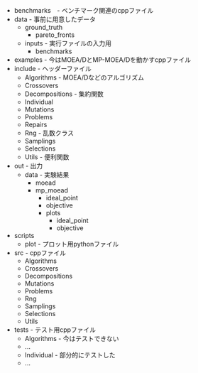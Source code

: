 - benchmarks　- ベンチマーク関連のcppファイル
- data - 事前に用意したデータ
  - ground_truth
    - pareto_fronts
  - inputs - 実行ファイルの入力用
    - benchmarks
- examples - 今はMOEA/DとMP-MOEA/Dを動かすcppファイル
- include - ヘッダーファイル
  - Algorithms - MOEA/Dなどのアルゴリズム
  - Crossovers
  - Decompositions - 集約関数
  - Individual
  - Mutations
  - Problems
  - Repairs
  - Rng - 乱数クラス
  - Samplings
  - Selections
  - Utils - 便利関数
- out - 出力
  - data - 実験結果
    - moead
    - mp_moead
      - ideal_point
      - objective
      - plots
        - ideal_point
        - objective
- scripts
  - plot - プロット用pythonファイル
- src - cppファイル
  - Algorithms
  - Crossovers
  - Decompositions
  - Mutations
  - Problems
  - Rng
  - Samplings
  - Selections
  - Utils
- tests - テスト用cppファイル
  - Algorithms - 今はテストできない
  - ...
  - Individual - 部分的にテストした
  - ...

